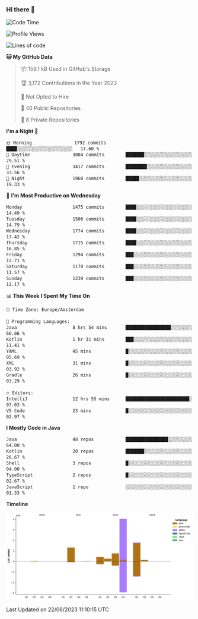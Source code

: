 ### Hi there 👋


<!--START_SECTION:waka-->
![Code Time](http://img.shields.io/badge/Code%20Time-3%2C261%20hrs%2036%20mins-blue)

![Profile Views](http://img.shields.io/badge/Profile%20Views-133-blue)

![Lines of code](https://img.shields.io/badge/From%20Hello%20World%20I%27ve%20Written-8.7%20million%20lines%20of%20code-blue)

**🐱 My GitHub Data** 

> 📦 159.1 kB Used in GitHub's Storage 
 > 
> 🏆 3,172 Contributions in the Year 2023
 > 
> 🚫 Not Opted to Hire
 > 
> 📜 46 Public Repositories 
 > 
> 🔑 8 Private Repositories 
 > 
**I'm a Night 🦉** 

```text
🌞 Morning                1792 commits        ████░░░░░░░░░░░░░░░░░░░░░   17.60 % 
🌆 Daytime                3004 commits        ███████░░░░░░░░░░░░░░░░░░   29.51 % 
🌃 Evening                3417 commits        ████████░░░░░░░░░░░░░░░░░   33.56 % 
🌙 Night                  1968 commits        █████░░░░░░░░░░░░░░░░░░░░   19.33 % 
```
📅 **I'm Most Productive on Wednesday** 

```text
Monday                   1475 commits        ████░░░░░░░░░░░░░░░░░░░░░   14.49 % 
Tuesday                  1506 commits        ████░░░░░░░░░░░░░░░░░░░░░   14.79 % 
Wednesday                1774 commits        ████░░░░░░░░░░░░░░░░░░░░░   17.42 % 
Thursday                 1715 commits        ████░░░░░░░░░░░░░░░░░░░░░   16.85 % 
Friday                   1294 commits        ███░░░░░░░░░░░░░░░░░░░░░░   12.71 % 
Saturday                 1178 commits        ███░░░░░░░░░░░░░░░░░░░░░░   11.57 % 
Sunday                   1239 commits        ███░░░░░░░░░░░░░░░░░░░░░░   12.17 % 
```


📊 **This Week I Spent My Time On** 

```text
🕑︎ Time Zone: Europe/Amsterdam

💬 Programming Languages: 
Java                     8 hrs 54 mins       █████████████████░░░░░░░░   66.86 % 
Kotlin                   1 hr 31 mins        ███░░░░░░░░░░░░░░░░░░░░░░   11.41 % 
YAML                     45 mins             █░░░░░░░░░░░░░░░░░░░░░░░░   05.69 % 
XML                      31 mins             █░░░░░░░░░░░░░░░░░░░░░░░░   03.92 % 
Gradle                   26 mins             █░░░░░░░░░░░░░░░░░░░░░░░░   03.29 % 

🔥 Editors: 
IntelliJ                 12 hrs 55 mins      ████████████████████████░   97.03 % 
VS Code                  23 mins             █░░░░░░░░░░░░░░░░░░░░░░░░   02.97 % 
```

**I Mostly Code in Java** 

```text
Java                     48 repos            ████████████████░░░░░░░░░   64.00 % 
Kotlin                   20 repos            ███████░░░░░░░░░░░░░░░░░░   26.67 % 
Shell                    3 repos             █░░░░░░░░░░░░░░░░░░░░░░░░   04.00 % 
TypeScript               2 repos             █░░░░░░░░░░░░░░░░░░░░░░░░   02.67 % 
JavaScript               1 repo              ░░░░░░░░░░░░░░░░░░░░░░░░░   01.33 % 
```



**Timeline**

![Lines of Code chart](https://raw.githubusercontent.com/powercasgamer/powercasgamer/master/assets/bar_graph.png)


 Last Updated on 22/06/2023 11:10:15 UTC
<!--END_SECTION:waka-->
